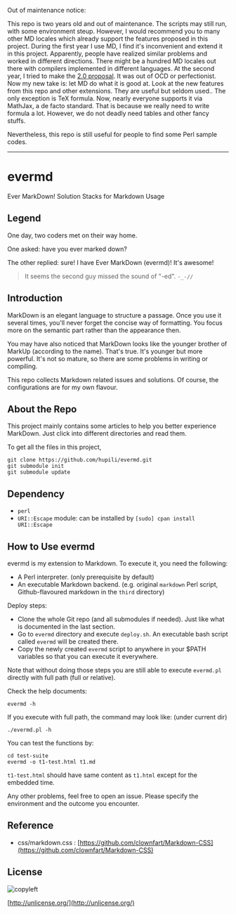 Out of maintenance notice:

This repo is two years old and out of maintenance.
The scripts may still run, with some environment steup.
However, I would recommend you to many other MD locales which already support the features proposed in this project.
During the first year I use MD, I find it's inconvenient and extend it in this project.
Apparently, people have realized similar problems and worked in different directions.
There might be a hundred MD locales out there with compilers implemented in different languages.
At the second year, I tried to make the [2.0 proposal](http://blog.hupili.net/p--20130731-markdown-extension/).
It was out of OCD or perfectionist. 
Now my new take is: let MD do what it is good at.
Look at the new features from this repo and other extensions.
They are useful but seldom used..
The only exception is TeX formula. 
Now, nearly everyone supports it via MathJax, a de facto standard.
That is because we really need to write formula a lot. 
However, we do not deadly need tables and other fancy stuffs.

Nevertheless, this repo is still useful for people to find some Perl sample codes.

------------


# evermd

Ever MarkDown! Solution Stacks for Markdown Usage

## Legend

One day, two coders met on their way home. 

One asked: have you ever marked down?

The other replied: sure! I have Ever MarkDown (evermd)! It's awesome!

> It seems the second guy missed the sound of "-ed". `-_-//`

## Introduction

MarkDown is an elegant language to structure a passage. 
Once you use it several times, you'll never forget the 
concise way of formatting. 
You focus more on the semantic part rather than 
the appearance then. 

You may have also noticed that MarkDown looks like
the younger brother of MarkUp (according to the name). 
That's true. 
It's younger but more powerful. 
It's not so mature, so there are some 
problems in writing or compiling. 

This repo collects Markdown related issues and solutions. 
Of course, the configurations are for my own flavour. 

## About the Repo

This project mainly contains some articles 
to help you better experience MarkDown. 
Just click into different directories and read them. 

To get all the files in this project, 

	git clone https://github.com/hupili/evermd.git
	git submodule init
	git submodule update

## Dependency

   * `perl`
   * `URI::Escape` module:
   can be installed by `[sudo] cpan install URI::Escape`

## How to Use evermd

evermd is my extension to Markdown. 
To execute it, you need the following:

   * A Perl interpreter. (only prerequisite by default)
   * An executable Markdown backend. 
   (e.g. original `markdown` Perl script, Github-flavoured markdown in the `third` directory)

Deploy steps:

   * Clone the whole Git repo (and all submodules if needed). 
   Just like what is documented in the last section. 
   * Go to `evermd` directory and execute `deploy.sh`. 
   An executable bash script called `evermd` will be created there. 
   * Copy the newly created `evermd` script to anywhere in your 
   $PATH variables so that you can execute it everywhere.  

Note that without doing those steps you are still able to 
execute `evermd.pl` directly with full path (full or relative). 

Check the help documents:

	evermd -h

If you execute with full path, the command may look like: (under current dir)

	./evermd.pl -h

You can test the functions by:

	cd test-suite
	evermd -o t1-test.html t1.md

`t1-test.html` should have same content as `t1.html` 
except for the embedded time. 

Any other problems, feel free to open an issue. 
Please specify the environment and the outcome you encounter. 

## Reference

   * css/markdown.css : 
   [https://github.com/clownfart/Markdown-CSS](https://github.com/clownfart/Markdown-CSS)

## License

![copyleft](http://unlicense.org/pd-icon.png)

[http://unlicense.org/](http://unlicense.org/)
